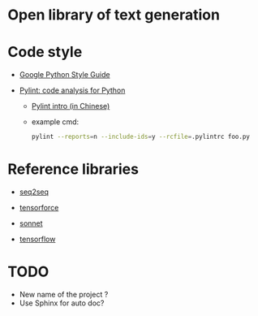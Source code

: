 # Open library of text generation #

# Code style

  * [Google Python Style Guide](https://google.github.io/styleguide/pyguide.html)

  * [Pylint: code analysis for Python](https://www.pylint.org)

    - [Pylint intro (in Chinese)](https://www.ibm.com/developerworks/cn/linux/l-cn-pylint/index.html)

    - example cmd: 
      ``` bash
      pylint --reports=n --include-ids=y --rcfile=.pylintrc foo.py
      ```

# Reference libraries

  * [seq2seq](https://github.com/google/seq2seq)

  * [tensorforce](https://github.com/reinforceio/tensorforce)

  * [sonnet](https://github.com/deepmind/sonnet)

  * [tensorflow](https://github.com/tensorflow/tensorflow)

# TODO
    
  * New name of the project ?
  * Use Sphinx for auto doc?
